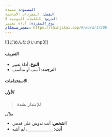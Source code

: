 ```yaml
---
المستوى: مبتدئ
الفصل: المفردات الأساسية
الدرس: الكلمات اليومية 2
نوع_المفردة: أداة تعبير
معجم_شنجكاي: https://shinjikai.app/#/word/17208
---
```


![[ごめんなさい.mp3]]

#### التعريف

- **النوع**: أداة تعبير
- **الترجمة**: آسف أو متأسف

#### الاستخدامات

##### الأول

> للإعتذار بشدة

_مثال_
- **شخص**: أنت تدوس على قدمي!!
- **أنت**: ＿＿＿＿＿＿، لم أنتبه

